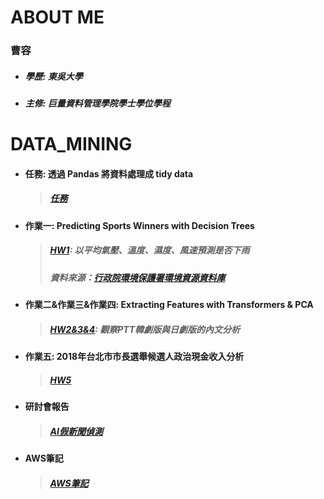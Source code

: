 # ABOUT ME
### 曹容
* ##### 學歷: 東吳大學
* ##### 主修: 巨量資料管理學院學士學位學程

# DATA_MINING

* #### 任務: 透過 Pandas 將資料處理成 tidy data 
  > ##### [任務](/任務/任務.ipynb)
* #### 作業一: Predicting Sports Winners with Decision Trees
  > ##### [HW1](/HW1/HW1.ipynb): 以平均氣壓、溫度、濕度、風速預測是否下雨
  > ##### 資料來源：[行政院環境保護署環境資源資料庫](https://erdb.epa.gov.tw/FileDownload/FileDownload.aspx)
* #### 作業二&作業三&作業四: Extracting Features with Transformers & PCA
  > ##### [HW2&3&4](/HW2&3&4/HW2&3&4.ipynb): 觀察PTT韓劇版與日劇版的內文分析 
* #### 作業五: 2018年台北市市長選舉候選人政治現金收入分析
  > ##### [HW5](/HW5/HW5.ipynb)

* #### 研討會報告
  > ##### [AI假新聞偵測](/AI假新聞偵測.pdf)
* #### AWS筆記
  > ##### [AWS筆記](/AWS/AWS筆記.md)

 
